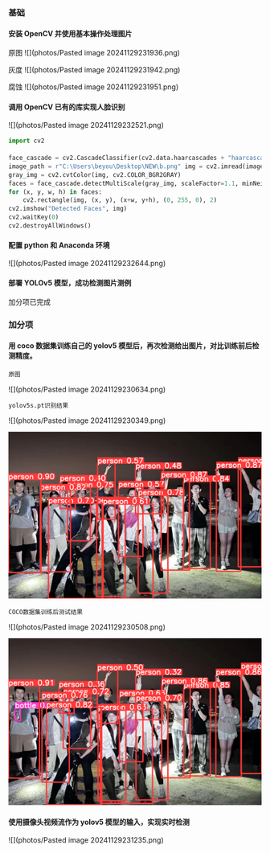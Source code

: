 
### 基础

#### 安装 OpenCV 并使用基本操作处理图片

原图
![](photos/Pasted image 20241129231936.png)

灰度
![](photos/Pasted image 20241129231942.png)

腐蚀
![](photos/Pasted image 20241129231951.png)

#### 调用 OpenCV 已有的库实现人脸识别

![](photos/Pasted image 20241129232521.png)

```python
import cv2  
  
face_cascade = cv2.CascadeClassifier(cv2.data.haarcascades + "haarcascade_frontalface_default.xml")  
image_path = r"C:\Users\beyou\Desktop\NEW\b.png" img = cv2.imread(image_path)  
gray_img = cv2.cvtColor(img, cv2.COLOR_BGR2GRAY)  
faces = face_cascade.detectMultiScale(gray_img, scaleFactor=1.1, minNeighbors=5, minSize=(30, 30))  
for (x, y, w, h) in faces:  
    cv2.rectangle(img, (x, y), (x+w, y+h), (0, 255, 0), 2)  
cv2.imshow("Detected Faces", img)  
cv2.waitKey(0)  
cv2.destroyAllWindows()
```

#### 配置 python 和 Anaconda 环境

![](photos/Pasted image 20241129232644.png)

#### 部署 YOLOv5 模型，成功检测图片测例

加分项已完成

### 加分项

#### 用 coco 数据集训练自己的 yolov5 模型后，再次检测给出图片，对比训练前后检测精度。

	原图

![](photos/Pasted image 20241129230634.png)

	yolov5s.pt识别结果

![](photos/Pasted image 20241129230349.png)

![](photos/a.png)


	COCO数据集训练后测试结果

![](photos/Pasted image 20241129230508.png)

![](photos/b.png)



#### 使用摄像头视频流作为 yolov5 模型的输入，实现实时检测

![](photos/Pasted image 20241129231235.png)